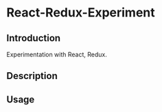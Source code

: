 # React-Redux-Experiment

## Introduction

Experimentation with React, Redux.

## Description

## Usage
